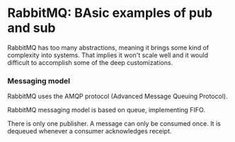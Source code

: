 # RabbitMQ: BAsic examples of pub and sub

RabbitMQ has too many abstractions, meaning it brings  some kind of complexity into systems. That implies it won't scale well and it would difficult to accomplish some of the deep customizations.

### Messaging model

RabbitMQ uses the AMQP protocol (Advanced Message Queuing Protocol).

RabbitMQ messaging model is based on queue, implementing FIFO.

There is only one publisher. A message can only be consumed once. It is dequeued whenever a consumer acknowledges receipt.
